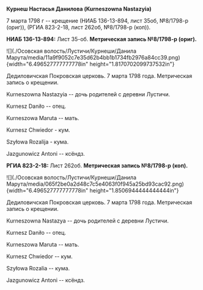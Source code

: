 **Курнеш Настасья Данилова (Kurneszowna Nastazyia)**

7 марта 1798 г -- крещение (НИАБ 136-13-894, лист 35об, №8/1798-р
(ориг)), (РГИА 823-2-18, лист 262об, №8/1798-р (коп)).

**НИАБ 136-13-894:** Лист 35-об. **Метрическая запись №8/1798-р
(ориг).**

![](./Осовская волость/Лустичи/Курнеши/Данила Марута/media/11a9f9052c7e35d62b4bb1b1734fb2976a84cc39.png){width="6.496527777777778in"
height="1.8170702099737532in"}

Дедиловичская Покровская церковь. 7 марта 1798 года. Метрическая запись
о крещении.

Kurneszowna Nastazyia -- дочь родителей с деревни Лустичи.

Kurnesz Daniło -- отец.

Kurneszowa Maruta -- мать.

Kurnesz Chwiedor - кум.

Szyłowa Rozalija - кума.

Jazgunowicz Antoni -- ксёндз.

**РГИА 823-2-18:** Лист 262об. **Метрическая запись №8/1798-р (коп).**

![](./Осовская волость/Лустичи/Курнеши/Данила Марута/media/065f2be0a2d48c7c5e4063f0f945a25bd93cac92.png){width="6.496527777777778in"
height="1.8506944444444444in"}

Дедиловичская Покровская церковь. 7 марта 1798 года. Метрическая запись
о крещении.

Kurneszowna Nastazya -- дочь родителей с деревни Лустичи.

Kurnesz Daniło -- отец.

Kurneszowa Maruta -- мать.

Kurnesz Chwiedor -- кум.

Szyłowa Rozalia -- кума.

Jazgunowicz Antoni -- ксёндз.
